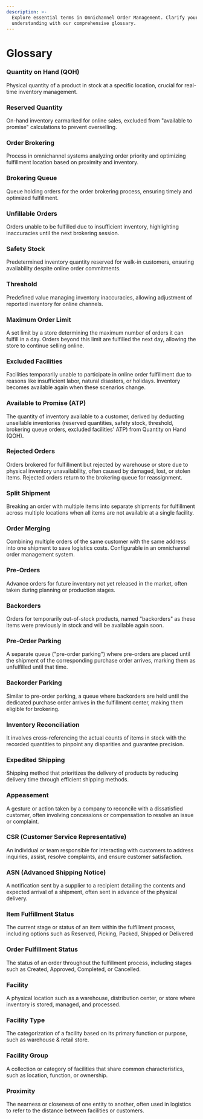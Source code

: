 ```yaml
---
description: >-
  Explore essential terms in Omnichannel Order Management. Clarify your
  understanding with our comprehensive glossary.
---
```


# Glossary

### Quantity on Hand (QOH)

Physical quantity of a product in stock at a specific location, crucial for real-time inventory management.

### Reserved Quantity

On-hand inventory earmarked for online sales, excluded from "available to promise" calculations to prevent overselling.

### Order Brokering

Process in omnichannel systems analyzing order priority and optimizing fulfillment location based on proximity and inventory.

### Brokering Queue

Queue holding orders for the order brokering process, ensuring timely and optimized fulfillment.

### Unfillable Orders

Orders unable to be fulfilled due to insufficient inventory, highlighting inaccuracies until the next brokering session.

### Safety Stock

Predetermined inventory quantity reserved for walk-in customers, ensuring availability despite online order commitments.

### Threshold

Predefined value managing inventory inaccuracies, allowing adjustment of reported inventory for online channels.

### Maximum Order Limit

A set limit by a store determining the maximum number of orders it can fulfill in a day. Orders beyond this limit are fulfilled the next day, allowing the store to continue selling online.

### Excluded Facilities

Facilities temporarily unable to participate in online order fulfillment due to reasons like insufficient labor, natural disasters, or holidays. Inventory becomes available again when these scenarios change.

### Available to Promise (ATP)

The quantity of inventory available to a customer, derived by deducting unsellable inventories (reserved quantities, safety stock, threshold, brokering queue orders, excluded facilities' ATP) from Quantity on Hand (QOH).

### Rejected Orders

Orders brokered for fulfillment but rejected by warehouse or store due to physical inventory unavailability, often caused by damaged, lost, or stolen items. Rejected orders return to the brokering queue for reassignment.

### Split Shipment

Breaking an order with multiple items into separate shipments for fulfillment across multiple locations when all items are not available at a single facility.

### Order Merging

Combining multiple orders of the same customer with the same address into one shipment to save logistics costs. Configurable in an omnichannel order management system.

### Pre-Orders

Advance orders for future inventory not yet released in the market, often taken during planning or production stages.

### Backorders

Orders for temporarily out-of-stock products, named "backorders" as these items were previously in stock and will be available again soon.

### Pre-Order Parking

A separate queue ("pre-order parking") where pre-orders are placed until the shipment of the corresponding purchase order arrives, marking them as unfulfilled until that time.

### Backorder Parking

Similar to pre-order parking, a queue where backorders are held until the dedicated purchase order arrives in the fulfillment center, making them eligible for brokering.

### Inventory Reconciliation

It involves cross-referencing the actual counts of items in stock with the recorded quantities to pinpoint any disparities and guarantee precision.

### Expedited Shipping 

Shipping method that prioritizes the delivery of products by reducing delivery time through efficient shipping methods.

### Appeasement 

A gesture or action taken by a company to reconcile with a dissatisfied customer, often involving concessions or compensation to resolve an issue or complaint. 

### CSR (Customer Service Representative) 

An individual or team responsible for interacting with customers to address inquiries, assist, resolve complaints, and ensure customer satisfaction. 

### ASN (Advanced Shipping Notice)

A notification sent by a supplier to a recipient detailing the contents and expected arrival of a shipment, often sent in advance of the physical delivery.

### Item Fulfillment Status 

The current stage or status of an item within the fulfillment process, including options such as Reserved, Picking, Packed, Shipped or Delivered

### Order Fulfillment Status 

The status of an order throughout the fulfillment process, including stages such as Created, Approved, Completed, or Cancelled.

### Facility 

A physical location such as a warehouse, distribution center, or store where inventory is stored, managed, and processed.

### Facility Type

The categorization of a facility based on its primary function or purpose, such as warehouse & retail store.

### Facility Group

A collection or category of facilities that share common characteristics, such as location, function, or ownership.

### Proximity

The nearness or closeness of one entity to another, often used in logistics to refer to the distance between facilities or customers.

